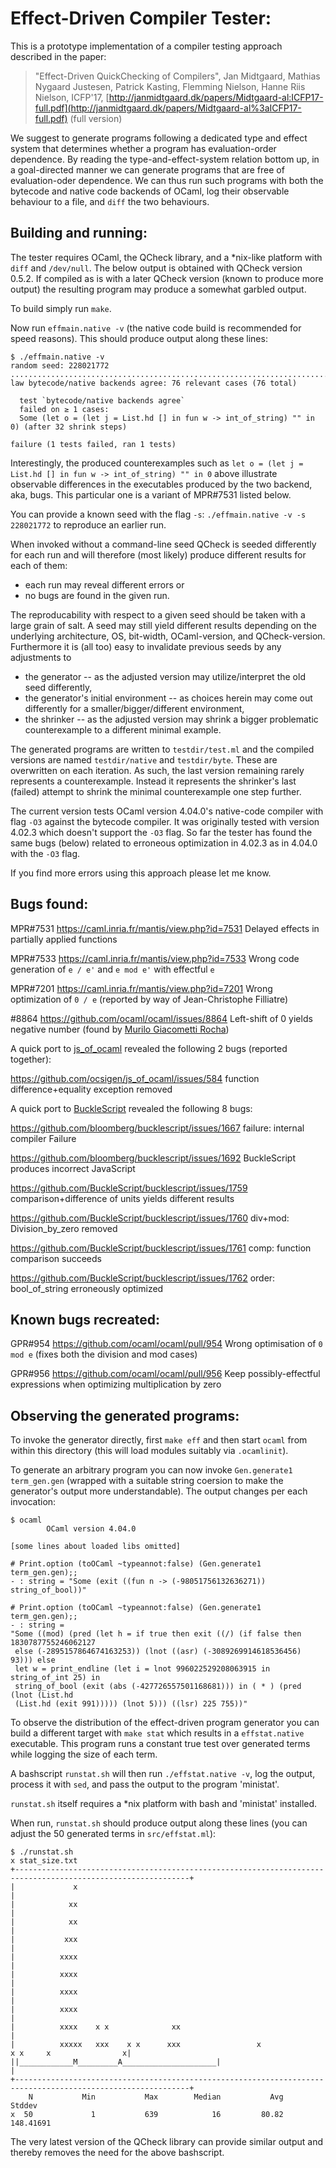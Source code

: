 Effect-Driven Compiler Tester:
==============================

This is a prototype implementation of a compiler testing approach
described in the paper:

>  "Effect-Driven QuickChecking of Compilers",
>  Jan Midtgaard, Mathias Nygaard Justesen, Patrick Kasting, Flemming Nielson, Hanne Riis Nielson,
>  ICFP'17,
>  [http://janmidtgaard.dk/papers/Midtgaard-al:ICFP17-full.pdf](http://janmidtgaard.dk/papers/Midtgaard-al%3aICFP17-full.pdf) (full version)


We suggest to generate programs following a dedicated type and effect
system that determines whether a program has evaluation-order
dependence. By reading the type-and-effect-system relation bottom up,
in a goal-directed manner we can generate programs that are free of
evaluation-oder dependence. We can thus run such programs with both
the bytecode and native code backends of OCaml, log their observable
behaviour to a file, and `diff` the two behaviours.


Building and running:
---------------------

The tester requires OCaml, the QCheck library, and a *nix-like platform with `diff` and `/dev/null`.
The below output is obtained with QCheck version 0.5.2. If compiled as is with a later QCheck version
(known to produce more output) the resulting program may produce a somewhat garbled output.


To build simply run `make`.

Now run `effmain.native -v` (the native code build is recommended for speed reasons).
This should produce output along these lines:

```
$ ./effmain.native -v
random seed: 228021772
...........................................................................x...x...x...x...x...x...x...x...x...x....x...x..x....x....x.....x..x...x..x......x.....x.....x.....x.....x.....x.....x.....x.....x.....x.....x.....x.....x.....x.....
law bytecode/native backends agree: 76 relevant cases (76 total)

  test `bytecode/native backends agree`
  failed on ≥ 1 cases:
  Some (let o = (let j = List.hd [] in fun w -> int_of_string) "" in 0) (after 32 shrink steps)
  
failure (1 tests failed, ran 1 tests)
```

Interestingly, the produced counterexamples such as
`let o = (let j = List.hd [] in fun w -> int_of_string) "" in 0`
above illustrate observable differences in the executables produced by
the two backend, aka, bugs. This particular one is a variant of MPR#7531
listed below.

You can provide a known seed with the flag `-s`: `./effmain.native -v -s 228021772`
to reproduce an earlier run.

When invoked without a command-line seed QCheck is seeded differently
for each run and will therefore (most likely) produce different
results for each of them:
- each run may reveal different errors or
- no bugs are found in the given run.

The reproducability with respect to a given seed should be taken with
a large grain of salt. A seed may still yield different results
depending on the underlying architecture, OS, bit-width,
OCaml-version, and QCheck-version. Furthermore it is (all too) easy to
invalidate previous seeds by any adjustments to
- the generator -- as the adjusted version may utilize/interpret the
  old seed differently,
- the generator's initial environment -- as choices herein may come
  out differently for a smaller/bigger/different environment,
- the shrinker -- as the adjusted version may shrink a bigger
  problematic counterexample to a different minimal example.

The generated programs are written to `testdir/test.ml` and the
compiled versions are named `testdir/native` and `testdir/byte`.
These are overwritten on each iteration. As such, the last version
remaining rarely represents a counterexample. Instead it represents
the shrinker's last (failed) attempt to shrink the minimal
counterexample one step further.

The current version tests OCaml version 4.04.0's native-code compiler
with flag `-O3` against the bytecode compiler. It was originally
tested with version 4.02.3 which doesn't support the `-O3` flag. So
far the tester has found the same bugs (below) related to erroneous
optimization in 4.02.3 as in 4.04.0 with the `-O3` flag.

If you find more errors using this approach please let me know.


Bugs found:
-----------

MPR#7531  https://caml.inria.fr/mantis/view.php?id=7531  Delayed effects in partially applied functions

MPR#7533  https://caml.inria.fr/mantis/view.php?id=7533  Wrong code generation of `e / e'` and `e mod e'` with effectful `e`

MPR#7201  https://caml.inria.fr/mantis/view.php?id=7201  Wrong optimization of `0 / e`
	  						 (reported by way of Jean-Christophe Filliatre)

   #8864  https://github.com/ocaml/ocaml/issues/8864     Left-shift of 0 yields negative number
                                                         (found by [Murilo Giacometti Rocha](https://github.com/murilogiacometti))

A quick port to [js_of_ocaml](http://ocsigen.org/js_of_ocaml/) revealed the following 2 bugs (reported together):
 
https://github.com/ocsigen/js_of_ocaml/issues/584  function difference+equality exception removed

A quick port to [BuckleScript](https://bucklescript.github.io/) revealed the following 8 bugs:

https://github.com/bloomberg/bucklescript/issues/1667 failure: internal compiler Failure

https://github.com/bloomberg/bucklescript/issues/1692 BuckleScript produces incorrect JavaScript

https://github.com/BuckleScript/bucklescript/issues/1759 comparison+difference of units yields different results

https://github.com/BuckleScript/bucklescript/issues/1760 div+mod: Division_by_zero removed

https://github.com/BuckleScript/bucklescript/issues/1761 comp: function comparison succeeds
      
https://github.com/BuckleScript/bucklescript/issues/1762 order: bool_of_string erroneously optimized


Known bugs recreated:
---------------------

GPR#954  https://github.com/ocaml/ocaml/pull/954  Wrong optimisation of `0 mod e`
                                                  (fixes both the division and mod cases)

GPR#956  https://github.com/ocaml/ocaml/pull/956  Keep possibly-effectful expressions when optimizing multiplication by zero



Observing the generated programs:
---------------------------------

To invoke the generator directly, first `make eff` and then start
`ocaml` from within this directory (this will load modules suitably
via `.ocamlinit`).

To generate an arbitrary program you can now invoke `Gen.generate1
term_gen.gen` (wrapped with a suitable string coersion to make the
generator's output more understandable).  The output changes per each
invocation:

```
$ ocaml
        OCaml version 4.04.0

[some lines about loaded libs omitted]

# Print.option (toOCaml ~typeannot:false) (Gen.generate1 term_gen.gen);;
- : string = "Some (exit ((fun n -> (-98051756132636271)) string_of_bool))"

# Print.option (toOCaml ~typeannot:false) (Gen.generate1 term_gen.gen);;
- : string =
"Some ((mod) (pred (let h = if true then exit ((/) (if false then 1830787755246062127
 else (-2895157864674163253)) (lnot ((asr) (-3089269914618536456) 93))) else 
 let w = print_endline (let i = lnot 996022529208063915 in string_of_int 25) in 
 string_of_bool (exit (abs (-427726557501168681))) in ( * ) (pred (lnot (List.hd 
 (List.hd (exit 991))))) (lnot 5))) ((lsr) 225 755))"
```


To observe the distribution of the effect-driven program generator you
can build a different target with `make stat` which results in a
`effstat.native` executable. This program runs a constant true test
over generated terms while logging the size of each term.

A bashscript `runstat.sh` will then run `./effstat.native -v`, log the
output, process it with `sed`, and pass the output to the program
'ministat'.

`runstat.sh` itself requires a *nix platform with bash and 'ministat'
installed.

When run, `runstat.sh` should produce output along these lines (you
can adjust the 50 generated terms in `src/effstat.ml`):
```
$ ./runstat.sh 
x stat_size.txt
+-------------------------------------------------------------------------------------------------------------+
|             x                                                                                               |
|            xx                                                                                               |
|            xx                                                                                               |
|           xxx                                                                                               |
|          xxxx                                                                                               |
|          xxxx                                                                                               |
|          xxxx                                                                                               |
|          xxxx                                                                                               |
|          xxxx    x x              xx                                                                        |
|          xxxxx   xxx    x x      xxx                 x                            x x     x                x|
||____________M_________A_____________________|                                                               |
+-------------------------------------------------------------------------------------------------------------+
    N           Min           Max        Median           Avg        Stddev
x  50             1           639            16         80.82     148.41691
```

The very latest version of the QCheck library can provide similar
output and thereby removes the need for the above bashscript.
